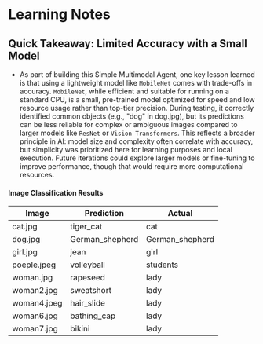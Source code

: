 # Learning Notes
## Quick Takeaway: Limited Accuracy with a Small Model
- As part of building this Simple Multimodal Agent, one key lesson learned is that using a lightweight model like `MobileNet` comes with trade-offs in accuracy. `MobileNet`, while efficient and suitable for running on a standard CPU, is a small, pre-trained model optimized for speed and low resource usage rather than top-tier precision. During testing, it correctly identified common objects (e.g., "dog" in dog.jpg), but its predictions can be less reliable for complex or ambiguous images compared to larger models like `ResNet` or `Vision Transformers`. This reflects a broader principle in AI: model size and complexity often correlate with accuracy, but simplicity was prioritized here for learning purposes and local execution. Future iterations could explore larger models or fine-tuning to improve performance, though that would require more computational resources.


#### Image Classification Results

| Image         | Prediction        | Actual          |
|--------------|------------------|----------------|
| cat.jpg      | tiger_cat        | cat            |
| dog.jpg      | German_shepherd  | German_shepherd |
| girl.jpg     | jean             | girl           |
| poeple.jpeg  | volleyball       | students       |
| woman.jpg    | rapeseed         | lady           |
| woman2.jpg   | sweatshort       | lady           |
| woman4.jpeg  | hair_slide       | lady           |
| woman6.jpg   | bathing_cap      | lady           |
| woman7.jpg   | bikini           | lady           |


